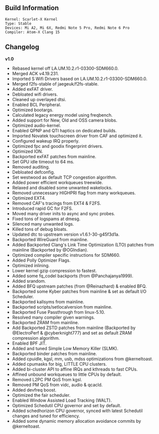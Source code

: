 ## Build Information

```
Kernel: Scarlet-X Kernel
Type: Stable
Devices: Mi A2, Mi 6X, Redmi Note 5 Pro, Redmi Note 6 Pro
Compiler: Atom-X Clang 15
```

## Changelog

**v1.0**

* Rebased kernel off LA.UM.10.2.r1-03300-SDM660.0.
* Merged ACK v4.19.231.
* Imported S Wifi Drivers based on LA.UM.10.2.r1-03300-SDM660.0.
* Merged f2fs-stable of jaegeuk/f2fs-stable.
* Added exFAT driver.
* Debloated wifi drivers.
* Cleaned up overlayed dtsi.
* Enabled BCL Peripheral.
* Optimized bootargs.
* Calculated legacy energy model using freqbench.
* Added support for New, Old and OSS camera blobs.
* Optimized audio-kernel.
* Enabled QPNP and QTI haptics on dedicated builds.
* Imported Novatek touchscreen driver from CAF and optimized it.
* Configured wakeup IRQ properly.
* Optimized fpc and goodix fingerprint drivers.
* Optimized ION.
* Backported exFAT patches from mainline.
* Set GPU idle timeout to 64 ms.
* Removed auditing.
* Debloated defconfig.
* Set westwood as default TCP congestion algorithm.
* Added power efficient workqueues treewide.
* Relaxed and disabled some unwanted wakelocks.
* Removed unnecessary HIGHPRI flag from many workqueues.
* Optimized EXT4.
* Removed CAF's tracings from EXT4 & F2FS.
* Introduced rapid GC for F2FS.
* Moved many driver inits to async and sync probes.
* Fixed tons of logspams at dmesg.
* Silenced many unwanted logs.
* Killed tons of debug bloats.
* Updated dtc to upstream version v1.6.1-30-g45f3d1a.
* Backported WireGuard from mainline.
* Added Backported Clang's Link Time Optimization (LTO) patches from mainline (Backported by @OGIndian).
* Optimized compiler specific instructions for SDM660.
* Added Polly Optimizer Flags.
* Optimized inlining.
* Lower kernel gzip compression to fastest.
* Added some fq_codel backports (from @Panchajanya1999).
* Added srandom.
* Added BFQ upstream patches (from @Reinazhard) & enabled BFQ.
* Backported some Kyber patches from mainline & set as default I/O Scheduler.
* Backported kallsyms from mainline.
* Backported scripts/setlocalversion from mainline.
* Backported Fuse Passthrough from linux-5.10.
* Resolved many compiler given warnings.
* Backported ZRAM from mainline.
* Add Backported ZSTD patches from mainline (Backported by @ElectroPerf & @cyberknight777) and set as default ZRAM compression algorithm.
* Enabled BPF JIT.
* Added and tuned Simple Low Memory Killer (SLMK).
* Backported binder patches from mainline.
* Added cpuidle, kgsl, mm, usb, mdss optimizations from @kerneltoast.
* Added cpumasks for big, LITTLE CPU clusters.
* Added bi-cluster API to affine IRQs and kthreads to fast CPUs.
* Affined unbound workqueues to little CPUs by default.
* Removed L2PC PM QoS from kgsl.
* Removed PM QoS from vidc, audio & qcacld.
* Added devfreq boost.
* Optimized the fair scheduler.
* Enabled Window Assisted Load Tracking (WALT).
* Optimized Schedutil CPU governor and set by default.
* Added schedhorizon CPU governor, synced with latest Schedutil changes and tuned for efficiency.
* Added some dynamic memory allocation avoidance commits by @kerneltoast.
